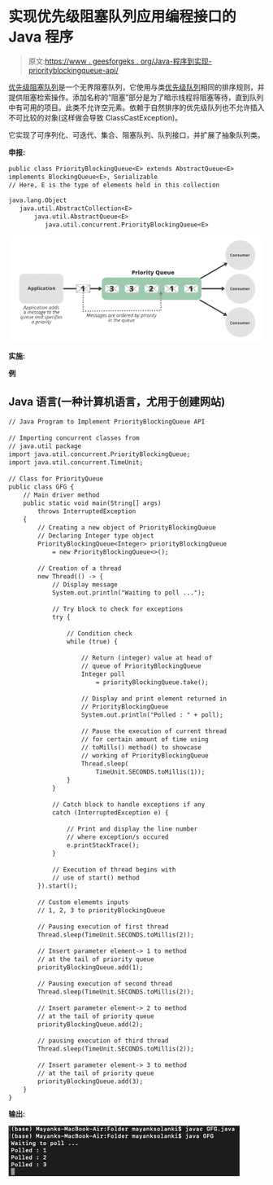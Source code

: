 # 实现优先级阻塞队列应用编程接口的 Java 程序

> 原文:[https://www . geesforgeks . org/Java-程序到实现-priorityblockingqueue-api/](https://www.geeksforgeeks.org/java-program-to-implement-priorityblockingqueue-api/)

[优先级阻塞队列](https://www.geeksforgeeks.org/priorityblockingqueue-class-in-java/)是一个无界阻塞队列，它使用与类[优先级队列](https://www.geeksforgeeks.org/priority-queue-class-in-java-2/)相同的排序规则，并提供阻塞检索操作。添加名称的“阻塞”部分是为了暗示线程将阻塞等待，直到队列中有可用的项目。此类不允许空元素。依赖于自然排序的优先级队列也不允许插入不可比较的对象(这样做会导致 ClassCastException)。

它实现了可序列化、可迭代<e>、集合<e>、阻塞队列<e>、队列<e>接口，并扩展了抽象队列<e>类。</e></e></e></e></e>

**申报:**

```
public class PriorityBlockingQueue<E> extends AbstractQueue<E> implements BlockingQueue<E>, Serializable
// Here, E is the type of elements held in this collection
```

```
java.lang.Object
   java.util.AbstractCollection<E>
       java.util.AbstractQueue<E>
          java.util.concurrent.PriorityBlockingQueue<E>
```

![](img/7258b6724df3a9f5f7c334347ffc9f39.png)

**实施:**

**例**

## Java 语言(一种计算机语言，尤用于创建网站)

```
// Java Program to Implement PriorityBlockingQueue API

// Importing concurrent classes from
// java.util package
import java.util.concurrent.PriorityBlockingQueue;
import java.util.concurrent.TimeUnit;

// Class for PriorityQueue
public class GFG {
    // Main driver method
    public static void main(String[] args)
        throws InterruptedException
    {
        // Creating a new object of PriorityBlockingQueue
        // Declaring Integer type object
        PriorityBlockingQueue<Integer> priorityBlockingQueue
            = new PriorityBlockingQueue<>();

        // Creation of a thread
        new Thread(() -> {
            // Display message
            System.out.println("Waiting to poll ...");

            // Try block to check for exceptions
            try {

                // Condition check
                while (true) {

                    // Return (integer) value at head of
                    // queue of PriorityBlockingQueue
                    Integer poll
                        = priorityBlockingQueue.take();

                    // Display and print element returned in
                    // PriorityBlockingQueue
                    System.out.println("Polled : " + poll);

                    // Pause the execution of current thread
                    // for certain amount of time using
                    // toMills() method() to showcase
                    // working of PriorityBlockingQueue
                    Thread.sleep(
                        TimeUnit.SECONDS.toMillis(1));
                }
            }

            // Catch block to handle exceptions if any
            catch (InterruptedException e) {

                // Print and display the line number
                // where exception/s occured
                e.printStackTrace();
            }

            // Execution of thread begins with
            // use of start() method
        }).start();

        // Custom elememts inputs
        // 1, 2, 3 to priorityBlockingQueue

        // Pausing execution of first thread
        Thread.sleep(TimeUnit.SECONDS.toMillis(2));

        // Insert parameter element-> 1 to method
        // at the tail of priority queue
        priorityBlockingQueue.add(1);

        // Pausing execution of second thread
        Thread.sleep(TimeUnit.SECONDS.toMillis(2));

        // Insert parameter element-> 2 to method
        // at the tail of priority queue
        priorityBlockingQueue.add(2);

        // pausing execution of third thread
        Thread.sleep(TimeUnit.SECONDS.toMillis(2));

        // Insert parameter element-> 3 to method
        // at the tail of priority queue
        priorityBlockingQueue.add(3);
    }
}
```

**输出:**

![](img/acfa9b414fb5307cda9085bea2afa00a.png)